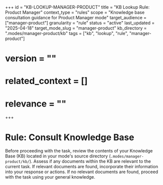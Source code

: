 +++
id = "KB-LOOKUP-MANAGER-PRODUCT"
title = "KB Lookup Rule: Product Manager"
context_type = "rules"
scope = "Knowledge base consultation guidance for Product Manager mode"
target_audience = ["manager-product"]
granularity = "rule"
status = "active"
last_updated = "2025-04-18"
target_mode_slug = "manager-product"
kb_directory = ".modes/manager-product/kb"
tags = ["kb", "lookup", "rule", "manager-product"]
# version = ""
# related_context = []
# relevance = ""
+++

# Rule: Consult Knowledge Base

Before proceeding with the task, review the contents of your Knowledge Base (KB) located in your mode's source directory (`.modes/manager-product/kb/`).
Assess if any documents within the KB are relevant to the current task.
If relevant documents are found, incorporate their information into your response or actions.
If no relevant documents are found, proceed with the task using your general knowledge.
